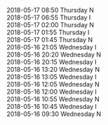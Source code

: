 2018-05-17 08:50 Thursday  N  
2018-05-17 06:55 Thursday  I  
2018-05-17 02:00 Thursday  N  
2018-05-17 01:55 Thursday  I  
2018-05-17 01:45 Thursday  N  
2018-05-16 21:05 Wednesday  I  
2018-05-16 20:20 Wednesday  N  
2018-05-16 20:15 Wednesday  I  
2018-05-16 13:20 Wednesday  N  
2018-05-16 13:05 Wednesday  I  
2018-05-16 12:05 Wednesday  N  
2018-05-16 12:00 Wednesday  I  
2018-05-16 10:55 Wednesday  N  
2018-05-16 10:45 Wednesday  I  
2018-05-16 09:30 Wednesday  N  
